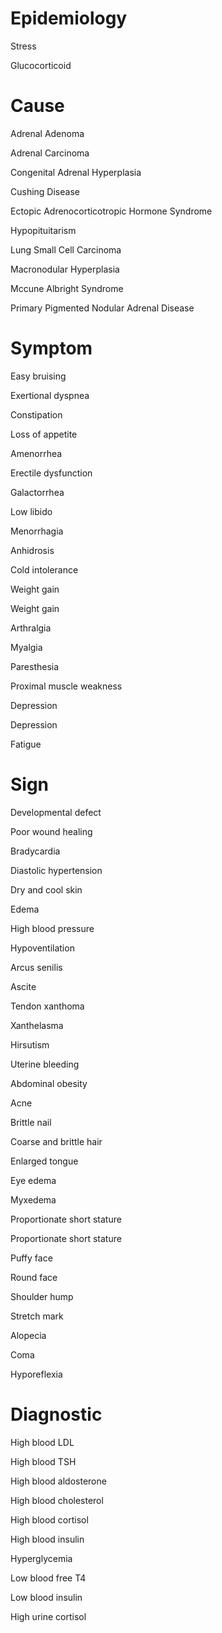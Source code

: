 # Epidemiology

Stress

Glucocorticoid

# Cause

Adrenal Adenoma

Adrenal Carcinoma

Congenital Adrenal Hyperplasia

Cushing Disease

Ectopic Adrenocorticotropic Hormone Syndrome

Hypopituitarism

Lung Small Cell Carcinoma

Macronodular Hyperplasia

Mccune Albright Syndrome

Primary Pigmented Nodular Adrenal Disease

# Symptom

Easy bruising

Exertional dyspnea

Constipation

Loss of appetite

Amenorrhea

Erectile dysfunction

Galactorrhea

Low libido

Menorrhagia

Anhidrosis

Cold intolerance

Weight gain

Weight gain

Arthralgia

Myalgia

Paresthesia

Proximal muscle weakness

Depression

Depression

Fatigue

# Sign

Developmental defect

Poor wound healing

Bradycardia

Diastolic hypertension

Dry and cool skin

Edema

High blood pressure

Hypoventilation

Arcus senilis

Ascite

Tendon xanthoma

Xanthelasma

Hirsutism

Uterine bleeding

Abdominal obesity

Acne

Brittle nail

Coarse and brittle hair

Enlarged tongue

Eye edema

Myxedema

Proportionate short stature

Proportionate short stature

Puffy face

Round face

Shoulder hump

Stretch mark

Alopecia

Coma

Hyporeflexia

# Diagnostic

High blood LDL

High blood TSH

High blood aldosterone

High blood cholesterol

High blood cortisol

High blood insulin

Hyperglycemia

Low blood free T4

Low blood insulin

High urine cortisol
